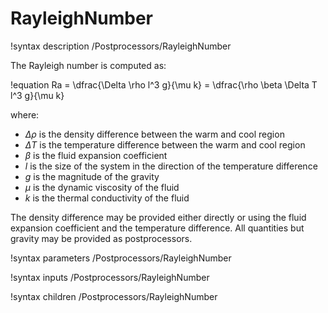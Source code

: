 # RayleighNumber

!syntax description /Postprocessors/RayleighNumber

The Rayleigh number is computed as:

!equation
Ra = \dfrac{\Delta \rho l^3 g}{\mu k} = \dfrac{\rho \beta \Delta T l^3 g}{\mu k}

where:

- $\Delta \rho$ is the density difference between the warm and cool region
- $\Delta T$ is the temperature difference between the warm and cool region
- $\beta$ is the fluid expansion coefficient
- $l$ is the size of the system in the direction of the temperature difference
- $g$ is the magnitude of the gravity
- $\mu$ is the dynamic viscosity of the fluid
- $k$ is the thermal conductivity of the fluid


The density difference may be provided either directly or using the fluid expansion coefficient
and the temperature difference.
All quantities but gravity may be provided as postprocessors.

!syntax parameters /Postprocessors/RayleighNumber

!syntax inputs /Postprocessors/RayleighNumber

!syntax children /Postprocessors/RayleighNumber
